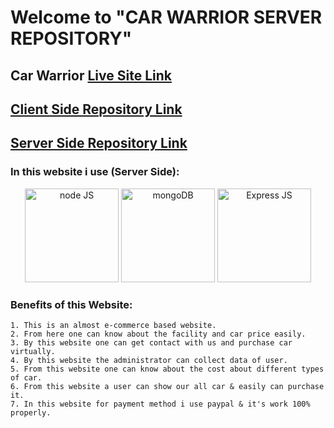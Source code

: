 # Welcome to "CAR WARRIOR SERVER REPOSITORY"

## Car Warrior [Live Site Link](https://bike-warrior-sumon6638.web.app/)

## [Client Side Repository Link](https://github.com/programming-hero-web-course-4/niche-website-client-side-sumon6638-sm)

## [Server Side Repository Link](https://github.com/programming-hero-web-course-4/niche-website-server-side-sumon6638-sm)

### In this website i use (Server Side):
<p align="center">
  <img src="https://encrypted-tbn0.gstatic.com/images?q=tbn:ANd9GcTEwOyj3STpk1ygwhZPDaCmhESEstvdOsjjDsG1pJ0oZnVIvF2HXOVBaqJe5vdAaXftI2Q&usqp=CAU" width="150" alt='node JS' title="node JS">

  <img src="https://www.cloudsavvyit.com/p/uploads/2021/07/f5932bc2.jpg?width=1198&trim=1,1&bg-color=000&pad=1,1" width="150" alt='mongoDB' title="mongoDB">

  <img src="https://blog.logrocket.com/wp-content/uploads/2020/12/express-middlewares-complete-guide.png" width="150" alt='Express JS' title="Express JS">
</p>

### Benefits of this Website:
    1. This is an almost e-commerce based website.
    2. From here one can know about the facility and car price easily.
    3. By this website one can get contact with us and purchase car virtually.
    4. By this website the administrator can collect data of user.
    5. From this website one can know about the cost about different types of car.
    6. From this website a user can show our all car & easily can purchase it.
    7. In this website for payment method i use paypal & it's work 100% properly.